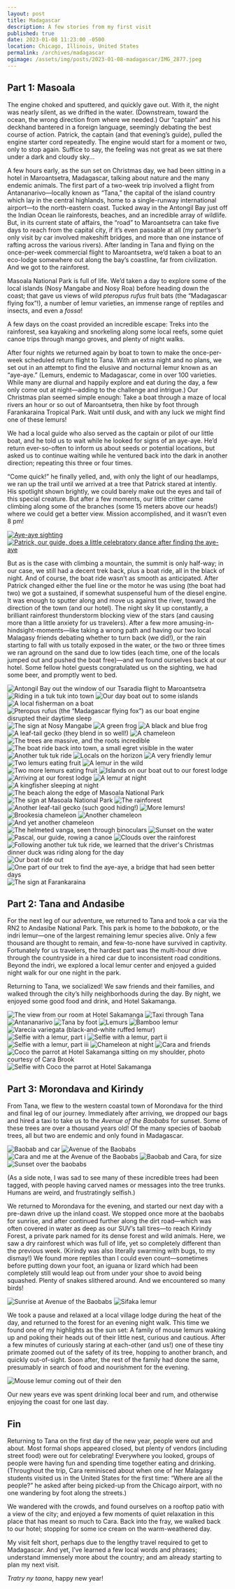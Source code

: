 ```yaml
---
layout: post
title: Madagascar
description: A few stories from my first visit
published: true
date: 2023-01-08 11:23:00 -0500
location: Chicago, Illinois, United States
permalink: /archives/madagascar
ogimage: /assets/img/posts/2023-01-08-madagascar/IMG_2877.jpeg
---
```

## Part 1: Masoala

The engine choked and sputtered, and quickly gave out. With it, the night was nearly silent, as we drifted in the water. (Downstream, toward the ocean, the wrong direction from where we needed.) Our “captain” and his deckhand bantered in a foreign language, seemingly debating the best course of action. Patrick, the captain (and that evening’s guide), pulled the engine starter cord repeatedly. The engine would start for a moment or two, only to stop again. Suffice to say, the feeling was not great as we sat there under a dark and cloudy sky...

A few hours early, as the sun set on Christmas day, we had been sitting in a hotel in Maroantsetra, Madagascar, talking about nature and the many endemic animals. The first part of a two-week trip involved a flight from Antananarivo—locally known as “Tana,” the capital of the island country which lay in the central highlands, home to a single-runway international airport—to the north-eastern coast. Tucked away in the Antongil Bay just off the Indian Ocean lie rainforests, beaches, and an incredible array of wildlife. But, in its current state of affairs, the “road” to Maroantsetra can take five days to reach from the capital city, if it’s even passable at all (my partner’s only visit by car involved makeshift bridges, and more than one instance of rafting across the various rivers). After landing in Tana and flying on the once-per-week commercial flight to Maroantsetra, we’d taken a boat to an eco-lodge somewhere out along the bay’s coastline, far from civilization. And we got to the rainforest.

Masoala National Park is full of life. We’d taken a day to explore some of the local islands (Nosy Mangabe and Nosy Roa) before heading down the coast; that gave us views of wild *pteropus rufus* fruit bats (the “Madagascar flying fox”!), a number of lemur varieties, an immense range of reptiles and insects, and even a *fossa*!

A few days on the coast provided an incredible escape: Treks into the rainforest, sea kayaking and snorkeling along some local reefs, some quiet canoe trips through mango groves, and plenty of night walks.

After four nights we returned again by boat to town to make the once-per-week scheduled return flight to Tana. With an extra night and no plans, we set out in an attempt to find the elusive and nocturnal lemur known as an “aye-aye.” (Lemurs, endemic to Madagascar, come in over 100 varieties. While many are diurnal and happily explore and eat during the day, a few only come out at night—adding to the challenge and intrigue.) Our Christmas plan seemed simple enough: Take a boat through a maze of local rivers an hour or so out of Maroantsetra, then hike by foot through Farankaraina Tropical Park. Wait until dusk, and with any luck we might find one of these lemurs! 

We had a local guide who also served as the captain or pilot of our little boat, and he told us to wait while he looked for signs of an aye-aye. He’d return ever-so-often to inform us about seeds or potential locations, but asked us to continue waiting while he ventured back into the dark in another direction; repeating this three or four times.

“Come quick!” he finally yelled, and, with only the light of our headlamps, we ran up the trail until we arrived at a tree that Patrick stared at intently. His spotlight shown brightly, we could barely make out the eyes and tail of this special creature. But after a few moments, our little critter came climbing along some of the branches (some 15 meters above our heads!) where we could get a better view. Mission accomplished, and it wasn’t even 8 pm!

<a href="https://benjaminchait-net.s3.amazonaws.com/IMG_2609.mov">![Aye-aye sighting][1]</a>
<a href="https://benjaminchait-net.s3.amazonaws.com/IMG_2646.mov">![Patrick, our guide, does a little celebratory dance after finding the aye-aye][2]</a>

But as is the case with climbing a mountain, the summit is only half-way; in our case, we still had a decent trek back, plus a boat ride, all in the black of night. And of course, the boat ride wasn’t as smooth as anticipated. After Patrick changed either the fuel line or the motor he was using (the boat had two) we got a sustained, if somewhat suspenseful hum of the diesel engine. It was enough to sputter along and move us against the river, toward the direction of the town (and our hotel). The night sky lit up constantly, a brilliant rainforest thunderstorm blocking view of the stars (and causing more than a little anxiety for us travelers). After a few more amusing-in-hindsight-moments—like taking a wrong path and having our two local Malagasy friends debating whether to turn back (we did!), or the rain starting to fall with us totally exposed in the water, or the two or three times we ran aground on the sand due to low tides (each time, one of the locals jumped out and pushed the boat free)—and we found ourselves back at our hotel. Some fellow hotel guests congratulated us on the sighting, we had some beer, and promptly went to bed.

![Antongil Bay out the window of our Tsaradia flight to Maroantsetra][3]
![Riding in a tuk tuk into town][4]
![Our day boat out to some islands][5]
![A local fisherman on a boat][6]
![Pteropus rufus (the “Madagascar flying fox”) as our boat engine disrupted their daytime sleep][7]
![The sign at Nosy Mangabe][8]
![A green frog][9]
![A black and blue frog][10]
![A leaf-tail gecko (they blend in so well!)][11]
![A chameleon][12]
![The trees are massive, and the roots incredible][13]
![The boat ride back into town, a small egret visible in the water][14]
![Another tuk tuk ride][15]
![Locals on the horizon][16]
![A very friendly lemur][17]
![Two lemurs eating fruit][18]
![A lemur in the wild][19]
![Two more lemurs eating fruit][20]
![Islands on our boat out to our forest lodge][21]
![Arriving at our forest lodge][22]
![A lemur at night][23]
![A kingfisher sleeping at night][24]
![The beach along the edge of Masoala National Park][25]
![The sign at Masoala National Park][26]
![The rainforest][27]
![Another leaf-tail gecko (such good hiding!)][28]
![More lemurs!][29]
![Brookesia chameleon][30]
![Another chameleon][31]
![And yet another chameleon][32]
![The helmeted vanga, seen through binoculars][33]
![Sunset on the water][34]
![Pascal, our guide, rowing a canoe][35]
![Clouds over the rainforest][36]
![Following another tuk tuk ride, we learned that the driver's Christmas dinner duck was riding along for the day][37]
![Our boat ride out][38]
![One part of our trek to find the aye-aye, a bridge that had seen better days][39]
![The sign at Farankaraina][40]

## Part 2: Tana and Andasibe

For the next leg of our adventure, we returned to Tana and took a car via the RN2 to Andasibe National Park. This park is home to the *‌babakoto*, or the indri lemur—one of the largest remaining lemur species alive. Only a few thousand are thought to remain, and few-to-none have survived in captivity. Fortunately for us travelers, the hardest part was the multi-hour drive through the countryside in a hired car due to inconsistent road conditions. Beyond the indri, we explored a local lemur center and enjoyed a guided night walk for our one night in the park.

Returning to Tana, we socialized! We saw friends and their families, and walked through the city’s hilly neighborhoods during the day. By night, we enjoyed some good food and drink, and Hotel Sakamanga.

![The view from our room at Hotel Sakamanga][41]
![Taxi through Tana][42]
![Antananarivo][43]
![Tana by foot][44]
![Lemurs][45]
![Bamboo lemur][46]
![Varecia variegata (black-and-white ruffed lemur)][47]
![Selfie with a lemur, part i][48]
![Selfie with a lemur, part ii][49]
![Selfie with a lemur, part iii][50]
![Chameleon at night][51]
![Cara and friends][52]
![Coco the parrot at Hotel Sakamanga sitting on my shoulder, photo courtesy of Cara Brook][62]
![Selfie with Coco the parrot at Hotel Sakamanga][53]

## Part 3: Morondava and Kirindy

From Tana, we flew to the western coastal town of Morondava for the third and final leg of our journey. Immediately after arriving, we dropped our bags and hired a taxi to take us to the *Avenue of the Baobabs* for sunset. Some of these trees are over a thousand years old! Of the many species of baobab trees, all but two are endemic and only found in Madagascar.

![Baobab and car][54]
![Avenue of the Baobabs][55]
![Cara and me at the Avenue of the Baobabs][56]
![Baobab and Cara, for size][57]
![Sunset over the baobabs][58]

(As a side note, I was sad to see many of these incredible trees had been tagged, with people having carved names or messages into the tree trunks. Humans are weird, and frustratingly selfish.)

We returned to Morondava for the evening, and started our next day with a pre-dawn drive up the inland coast. We stopped once more at the baobabs for sunrise, and after continued further along the dirt road—which was often covered in water as deep as our SUV’s tall tires—to reach Kirindy Forest, a private park named for its dense forest and wild animals. Here, we saw a dry rainforest which was full of life, yet so completely different than the previous week. (Kirindy was also literally swarming with bugs, to my dismay!) We found more reptiles than I could even count—sometimes before putting down your foot, an iguana or lizard which had been completely still would leap out from under your shoe to avoid being squashed. Plenty of snakes slithered around. And we encountered so many birds!

![Sunrise at Avenue of the Baobabs][59]
![Sifaka lemur][60]

We took a pause and relaxed at a local village lodge during the heat of the day, and returned to the forest for an evening night walk. This time we found one of my highlights as the sun set: A family of mouse lemurs waking up and poking their heads out of their little nest, curious and cautious. After a few minutes of curiously staring at each-other (and us!) one of these tiny primate zoomed out of the safety of its tree, hopping to another branch, and quickly out-of-sight. Soon after, the rest of the family had done the same, presumably in search of food and nourishment for the evening.

![Mouse lemur coming out of their den][61]

Our new years eve was spent drinking local beer and rum, and otherwise enjoying the coast for one last day.

## Fin

Returning to Tana on the first day of the new year, people were out and about. Most formal shops appeared closed, but plenty of vendors (including street food) were out for celebrating! Everywhere you looked, groups of people were having fun and spending time together eating and drinking. (Throughout the trip, Cara reminisced about when one of her Malagasy students visited us in the United States for the first time: “Where are all the people?” he asked after being picked-up from the Chicago airport, with no one wandering by foot along the streets.)

We wandered with the crowds, and found ourselves on a rooftop patio with a view of the city; and enjoyed a few moments of quiet relaxation in this place that has meant so much to Cara. Back into the fray, we walked back to our hotel; stopping for some ice cream on the warm-weathered day.

My visit felt short, perhaps due to the lengthy travel required to get to Madagascar. And yet, I’ve learned a few local words and phrases; understand immensely more about the country; and am already starting to plan my next visit.

*‌Tratry ny taona*, happy new year!

[1]: /assets/img/posts/2023-01-08-madagascar/IMG_2609.jpeg
[2]: /assets/img/posts/2023-01-08-madagascar/IMG_2646.jpeg
[3]: /assets/img/posts/2023-01-08-madagascar/IMG_1316.jpeg
[4]: /assets/img/posts/2023-01-08-madagascar/IMG_1347.jpeg
[5]: /assets/img/posts/2023-01-08-madagascar/IMG_1373.jpeg
[6]: /assets/img/posts/2023-01-08-madagascar/IMG_1426.jpeg
[7]: /assets/img/posts/2023-01-08-madagascar/IMG_1491.jpeg
[8]: /assets/img/posts/2023-01-08-madagascar/IMG_1536.jpeg
[9]: /assets/img/posts/2023-01-08-madagascar/IMG_1547.jpeg
[10]: /assets/img/posts/2023-01-08-madagascar/IMG_1554.jpeg
[11]: /assets/img/posts/2023-01-08-madagascar/IMG_1569.jpeg
[12]: /assets/img/posts/2023-01-08-madagascar/IMG_1584.jpeg
[13]: /assets/img/posts/2023-01-08-madagascar/IMG_1654.jpeg
[14]: /assets/img/posts/2023-01-08-madagascar/IMG_1707.jpeg
[15]: /assets/img/posts/2023-01-08-madagascar/IMG_1713.jpeg
[16]: /assets/img/posts/2023-01-08-madagascar/IMG_1730.jpeg
[17]: /assets/img/posts/2023-01-08-madagascar/IMG_1790.jpeg
[18]: /assets/img/posts/2023-01-08-madagascar/IMG_1829.jpeg
[19]: /assets/img/posts/2023-01-08-madagascar/IMG_1873.jpeg
[20]: /assets/img/posts/2023-01-08-madagascar/IMG_1886.jpeg
[21]: /assets/img/posts/2023-01-08-madagascar/IMG_1889.jpeg
[22]: /assets/img/posts/2023-01-08-madagascar/IMG_1893.jpeg
[23]: /assets/img/posts/2023-01-08-madagascar/IMG_1934.jpeg
[24]: /assets/img/posts/2023-01-08-madagascar/IMG_1939.jpeg
[25]: /assets/img/posts/2023-01-08-madagascar/IMG_1980.jpeg
[26]: /assets/img/posts/2023-01-08-madagascar/IMG_1982.jpeg
[27]: /assets/img/posts/2023-01-08-madagascar/IMG_2038.jpeg
[28]: /assets/img/posts/2023-01-08-madagascar/IMG_2050.jpeg
[29]: /assets/img/posts/2023-01-08-madagascar/IMG_2140.jpeg
[30]: /assets/img/posts/2023-01-08-madagascar/IMG_2153.jpeg
[31]: /assets/img/posts/2023-01-08-madagascar/IMG_2203.jpeg
[32]: /assets/img/posts/2023-01-08-madagascar/IMG_2212.jpeg
[33]: /assets/img/posts/2023-01-08-madagascar/IMG_2300.jpeg
[34]: /assets/img/posts/2023-01-08-madagascar/IMG_2336.jpeg
[35]: /assets/img/posts/2023-01-08-madagascar/IMG_2406.jpeg
[36]: /assets/img/posts/2023-01-08-madagascar/IMG_2470.jpeg
[37]: /assets/img/posts/2023-01-08-madagascar/IMG_2546.jpeg
[38]: /assets/img/posts/2023-01-08-madagascar/IMG_2556.jpeg
[39]: /assets/img/posts/2023-01-08-madagascar/IMG_2573.jpeg
[40]: /assets/img/posts/2023-01-08-madagascar/IMG_2580.jpeg
[41]: /assets/img/posts/2023-01-08-madagascar/IMG_2677.jpeg
[42]: /assets/img/posts/2023-01-08-madagascar/IMG_2682.jpeg
[43]: /assets/img/posts/2023-01-08-madagascar/IMG_2690.jpeg
[44]: /assets/img/posts/2023-01-08-madagascar/IMG_2700.jpeg
[45]: /assets/img/posts/2023-01-08-madagascar/IMG_2739.jpeg
[46]: /assets/img/posts/2023-01-08-madagascar/IMG_2741.jpeg
[47]: /assets/img/posts/2023-01-08-madagascar/IMG_2759.jpeg
[48]: /assets/img/posts/2023-01-08-madagascar/IMG_2774.jpeg
[49]: /assets/img/posts/2023-01-08-madagascar/IMG_2775.jpeg
[50]: /assets/img/posts/2023-01-08-madagascar/IMG_2776.jpeg
[51]: /assets/img/posts/2023-01-08-madagascar/IMG_2779.jpeg
[52]: /assets/img/posts/2023-01-08-madagascar/IMG_2841.jpeg
[53]: /assets/img/posts/2023-01-08-madagascar/IMG_2853.jpeg
[54]: /assets/img/posts/2023-01-08-madagascar/IMG_2867.jpeg
[55]: /assets/img/posts/2023-01-08-madagascar/IMG_2873.jpeg
[56]: /assets/img/posts/2023-01-08-madagascar/IMG_2877.jpeg
[57]: /assets/img/posts/2023-01-08-madagascar/IMG_2936.jpeg
[58]: /assets/img/posts/2023-01-08-madagascar/IMG_2997.jpeg
[59]: /assets/img/posts/2023-01-08-madagascar/IMG_3018.jpeg
[60]: /assets/img/posts/2023-01-08-madagascar/IMG_3024.jpeg
[61]: /assets/img/posts/2023-01-08-madagascar/IMG_3067.jpeg
[62]: /assets/img/posts/2023-01-08-madagascar/IMG_4125.jpeg
